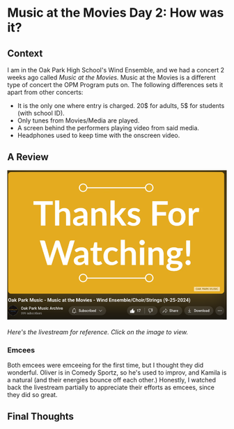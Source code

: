# Music at the Movies Day 2: How was it?

## Context
I am in the Oak Park High School's Wind Ensemble, and we had a concert 2 weeks ago called *Music at the Movies.* 
Music at the Movies is a different type of concert the OPM Program puts on. The following differences sets it apart from other concerts:
- It is the only one where entry is charged. 20$ for adults, 5$ for students (with school ID).
- Only tunes from Movies/Media are played.
- A screen behind the performers playing video from said media.
- Headphones used to keep time with the onscreen video.

## A Review
[!["Livestream"](https://github.com/CaptainSapphire/PH-s-Blog/blob/main/assets/October%202024/Screenshot%202024-10-08%207.45.10%20AM.png?raw=true)](https://www.youtube.com/watch?v=Rdkpisukkhw)
<br><br>
*Here's the livestream for reference. Click on the image to view.*
### Emcees
Both emcees were emceeing for the first time, but I thought they did wonderful. Oliver is in Comedy Sportz, so he's used to improv, and Kamila is a natural (and their energies bounce off each other.) Honestly, I watched back the livestream partially to appreciate their efforts as emcees, since they did so great.

### 

## Final Thoughts
